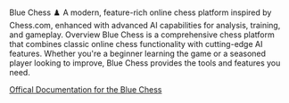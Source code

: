 Blue Chess ♟️
A modern, feature-rich online chess platform inspired by Chess.com, enhanced with advanced AI capabilities for analysis, training, and gameplay.
Overview
Blue Chess is a comprehensive chess platform that combines classic online chess functionality with cutting-edge AI features. Whether you're a beginner learning the game or a seasoned player looking to improve, Blue Chess provides the tools and features you need.

[Offical Documentation for the Blue Chess](https://docs.google.com/document/d/1muItTmqINpe8B4Mo9c_3w1cATzNL1alk-U12FQMTbpY/edit?usp=sharing)